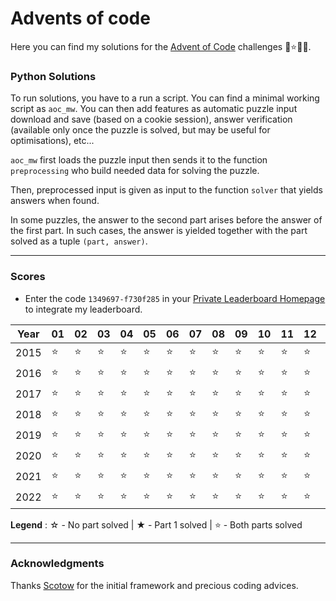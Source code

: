 # Advents of code

Here you can find my solutions for the [Advent of Code](https://adventofcode.com) challenges 🎄⭐️🎅🏻.


### __Python Solutions__

To run solutions, you have to a run a script. You can find a minimal working script as `aoc_mw`. You can then add features as automatic puzzle input download and save (based on a cookie session), answer verification (available only once the puzzle is solved, but may be useful for optimisations), etc...


`aoc_mw` first loads the puzzle input then sends it to the function `preprocessing` who build needed data for solving the puzzle.

Then, preprocessed input is given as input to the function `solver` that yields answers when found. 

In some puzzles, the answer to the second part arises before the answer of the first part. In such cases, the answer is yielded together with the part solved as a tuple `(part, answer)`. 

---
### Scores
- Enter the code `1349697-f730f285` in your [Private Leaderboard Homepage](https://adventofcode.com/2022/leaderboard/private) to integrate my leaderboard.

|Year|01|02|03|04|05|06|07|08|09|10|11|12|13|14|15|16|17|18|19|20|21|22|23|24|25|
|---|---|---|---|---|---|---|---|---|---|---|---|---|---|---|---|---|---|---|---|---|---|---|---|---|---|
|2015|⭐️|⭐️|⭐️|⭐️|⭐️|⭐️|⭐️|⭐️|⭐️|⭐️|⭐️|⭐️|⭐️|⭐️|⭐️|⭐️|⭐️|⭐️|⭐️|⭐️|⭐️|⭐️|⭐️|⭐️|⭐️|⭐️|
|2016|⭐️|⭐️|⭐️|⭐️|⭐️|⭐️|⭐️|⭐️|⭐️|⭐️|⭐️|⭐️|⭐️|⭐️|⭐️|⭐️|⭐️|⭐️|⭐️|⭐️|⭐️|⭐️|⭐️|⭐️|⭐️|⭐️|
|2017|⭐️|⭐️|⭐️|⭐️|⭐️|⭐️|⭐️|⭐️|⭐️|⭐️|⭐️|⭐️|⭐️|⭐️|⭐️|⭐️|⭐️|⭐️|⭐️|⭐️|⭐️|⭐️|⭐️|⭐️|⭐️|⭐️|
|2018|⭐️|⭐️|⭐️|⭐️|⭐️|⭐️|⭐️|⭐️|⭐️|⭐️|⭐️|⭐️|⭐️|⭐️|☆|⭐️|☆|⭐️|⭐️|⭐️|⭐️|★|⭐️|⭐️|☆|★|
|2019|⭐️|⭐️|⭐️|⭐️|⭐️|⭐️|⭐️|⭐️|⭐️|⭐️|⭐️|⭐️|⭐️|☆|⭐️|⭐️|☆|☆|☆|☆|☆|☆|☆|☆|☆|☆|
|2020|⭐️|⭐️|⭐️|⭐️|⭐️|⭐️|⭐️|⭐️|⭐️|⭐️|⭐️|⭐️|⭐️|⭐️|⭐️|⭐️|⭐️|⭐️|⭐️|★|⭐️|⭐️|⭐️|⭐️|⭐️|★|
|2021|⭐️|⭐️|⭐️|⭐️|⭐️|⭐️|⭐️|⭐️|⭐️|⭐️|⭐️|⭐️|⭐️|⭐️|⭐️|⭐️|⭐️|⭐️|⭐️|⭐️|⭐️|★|★|☆|☆|★|
|2022|⭐️|⭐️|⭐️|⭐️|⭐️|⭐️|⭐️|⭐️|⭐️|⭐️|⭐️|⭐️|⭐️|⭐️|⭐️|★|☆|★|☆|⭐️|⭐️|☆|☆|☆|★|

**Legend** : ☆ -  No part solved | ★ - Part 1 solved | ⭐️ - Both parts solved

----

### Acknowledgments
Thanks [Scotow](https://github.com/scotow) for the initial framework and precious coding advices.
